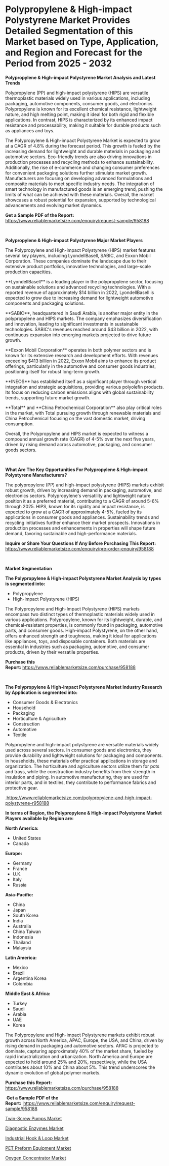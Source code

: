 <p><h1>Polypropylene & High-impact Polystyrene Market Provides Detailed Segmentation of this Market based on Type, Application, and Region and Forecast for the Period from 2025 - 2032</h1></p><p><strong>Polypropylene & High-impact Polystyrene Market Analysis and Latest Trends</strong></p>
<p><p>Polypropylene (PP) and high-impact polystyrene (HIPS) are versatile thermoplastic materials widely used in various applications, including packaging, automotive components, consumer goods, and electronics. Polypropylene is known for its excellent chemical resistance, lightweight nature, and high melting point, making it ideal for both rigid and flexible applications. In contrast, HIPS is characterized by its enhanced impact resistance and processability, making it suitable for durable products such as appliances and toys.</p><p>The Polypropylene & High-impact Polystyrene Market is expected to grow at a CAGR of 4.8% during the forecast period. This growth is fueled by the increasing demand for lightweight and durable materials in packaging and automotive sectors. Eco-friendly trends are also driving innovations in production processes and recycling methods to enhance sustainability. Additionally, the rise of e-commerce and changing consumer preferences for convenient packaging solutions further stimulate market growth. Manufacturers are focusing on developing advanced formulations and composite materials to meet specific industry needs. The integration of smart technology in manufactured goods is an emerging trend, pushing the limits of what can be achieved with these materials. Overall, the market showcases a robust potential for expansion, supported by technological advancements and evolving market dynamics.</p></p>
<p><strong>Get a Sample PDF of the Report:&nbsp;</strong> <a href="https://www.reliablemarketsize.com/enquiry/request-sample/958188?utm_campaign=1845&utm_medium=2&utm_source=Github&utm_content=ia&utm_term=21032025&utm_id=polypropylene-high-impact-polystyrene">https://www.reliablemarketsize.com/enquiry/request-sample/958188</a></p>
<p>&nbsp;</p>
<p><strong>Polypropylene & High-impact Polystyrene Major Market Players</strong></p>
<p><p>The Polypropylene and High-impact Polystyrene (HIPS) market features several key players, including LyondellBasell, SABIC, and Exxon Mobil Corporation. These companies dominate the landscape due to their extensive product portfolios, innovative technologies, and large-scale production capacities.</p><p>**LyondellBasell** is a leading player in the polypropylene sector, focusing on sustainable solutions and advanced recycling technologies. With a reported revenue of approximately $14 billion in 2022, LyondellBasell is expected to grow due to increasing demand for lightweight automotive components and packaging solutions.</p><p>**SABIC**, headquartered in Saudi Arabia, is another major entity in the polypropylene and HIPS markets. The company emphasizes diversification and innovation, leading to significant investments in sustainable technologies. SABIC's revenues reached around $43 billion in 2022, with continuous expansion into emerging markets projected to drive future growth.</p><p>**Exxon Mobil Corporation** operates in both polymer sectors and is known for its extensive research and development efforts. With revenues exceeding $413 billion in 2022, Exxon Mobil aims to enhance its product offerings, particularly in the automotive and consumer goods industries, positioning itself for robust long-term growth.</p><p>**INEOS** has established itself as a significant player through vertical integration and strategic acquisitions, providing various polyolefin products. Its focus on reducing carbon emissions aligns with global sustainability trends, supporting future market growth.</p><p>**Total** and **China Petrochemical Corporation** also play critical roles in the market, with Total pursuing growth through renewable materials and China Petrochemical focusing on the vast domestic market, driving consumption.</p><p>Overall, the Polypropylene and HIPS market is expected to witness a compound annual growth rate (CAGR) of 4-5% over the next five years, driven by rising demand across automotive, packaging, and consumer goods sectors.</p></p>
<p>&nbsp;</p>
<p><strong>What Are The Key Opportunities For Polypropylene & High-impact Polystyrene Manufacturers?</strong></p>
<p><p>The polypropylene (PP) and high-impact polystyrene (HIPS) markets exhibit robust growth, driven by increasing demand in packaging, automotive, and electronics sectors. Polypropylene's versatility and lightweight nature position it as a preferred material, contributing to a CAGR of around 5-6% through 2025. HIPS, known for its rigidity and impact resistance, is expected to grow at a CAGR of approximately 4-5%, fueled by its applications in consumer goods and appliances. Sustainability trends and recycling initiatives further enhance their market prospects. Innovations in production processes and enhancements in properties will shape future demand, favoring sustainable and high-performance materials.</p></p>
<p><strong>Inquire or Share Your Questions If Any Before Purchasing This Report:</strong> <a href="https://www.reliablemarketsize.com/enquiry/pre-order-enquiry/958188?utm_campaign=1845&utm_medium=2&utm_source=Github&utm_content=ia&utm_term=21032025&utm_id=polypropylene-high-impact-polystyrene">https://www.reliablemarketsize.com/enquiry/pre-order-enquiry/958188</a></p>
<p>&nbsp;</p>
<p><strong>Market Segmentation</strong></p>
<p><strong>The Polypropylene & High-impact Polystyrene Market Analysis by types is segmented into:</strong></p>
<p><ul><li>Polypropylene</li><li>High-impact Polystyrene (HIPS)</li></ul></p>
<p><p>The Polypropylene and High-Impact Polystyrene (HIPS) markets encompass two distinct types of thermoplastic materials widely used in various applications. Polypropylene, known for its lightweight, durable, and chemical-resistant properties, is commonly found in packaging, automotive parts, and consumer goods. High-impact Polystyrene, on the other hand, offers enhanced strength and toughness, making it ideal for applications like appliances, toys, and disposable containers. Both materials are essential in industries such as packaging, automotive, and consumer products, driven by their versatile properties.</p></p>
<p><strong>Purchase this Report:&nbsp;</strong><a href="https://www.reliablemarketsize.com/purchase/958188?utm_campaign=1845&utm_medium=2&utm_source=Github&utm_content=ia&utm_term=21032025&utm_id=polypropylene-high-impact-polystyrene">https://www.reliablemarketsize.com/purchase/958188</a></p>
<p>&nbsp;</p>
<p><strong>The Polypropylene & High-impact Polystyrene Market Industry Research by Application is segmented into:</strong></p>
<p><ul><li>Consumer Goods & Electronics</li><li>Household</li><li>Packaging</li><li>Horticulture & Agriculture</li><li>Construction</li><li>Automotive</li><li>Textile</li></ul></p>
<p><p>Polypropylene and high-impact polystyrene are versatile materials widely used across several sectors. In consumer goods and electronics, they provide durability and lightweight solutions for packaging and components. In households, these materials offer practical applications in storage and organization. The horticulture and agriculture sectors utilize them for pots and trays, while the construction industry benefits from their strength in insulation and piping. In automotive manufacturing, they are used for interior parts, and in textiles, they contribute to performance fabrics and protective gear.</p></p>
<p><a href="https://www.reliablemarketsize.com/polypropylene-and-high-impact-polystyrene-r958188?utm_campaign=1845&utm_medium=2&utm_source=Github&utm_content=ia&utm_term=21032025&utm_id=polypropylene-high-impact-polystyrene">&nbsp;https://www.reliablemarketsize.com/polypropylene-and-high-impact-polystyrene-r958188</a></p>
<p><strong>In terms of Region, the Polypropylene & High-impact Polystyrene Market Players available by Region are:</strong></p>
<p>
    <p> <strong> North America: </strong>
        <ul>
            <li>United States</li>
            <li>Canada</li>
        </ul>
        </p> 
    <p> <strong> Europe: </strong>
        <ul>
            <li>Germany</li>
            <li>France</li>
            <li>U.K.</li>
            <li>Italy</li>
            <li>Russia</li>
        </ul>
        </p> 
    <p> <strong> Asia-Pacific: </strong>
        <ul>
            <li>China</li>
            <li>Japan</li>
            <li>South Korea</li>
            <li>India</li>
            <li>Australia</li>
            <li>China Taiwan</li>
            <li>Indonesia</li>
            <li>Thailand</li>
            <li>Malaysia</li>
        </ul>
        </p> 
    <p> <strong> Latin America: </strong>
        <ul>
            <li>Mexico</li>
            <li>Brazil</li>
            <li>Argentina Korea</li>
            <li>Colombia</li>
        </ul>
        </p> 
    <p> <strong> Middle East & Africa: </strong>
        <ul>
            <li>Turkey</li>
            <li>Saudi</li>
            <li>Arabia</li>
            <li>UAE</li>
            <li>Korea</li>
        </ul>
    </p>
    </p>
<p><p>The Polypropylene and High-impact Polystyrene markets exhibit robust growth across North America, APAC, Europe, the USA, and China, driven by rising demand in packaging and automotive sectors. APAC is projected to dominate, capturing approximately 40% of the market share, fueled by rapid industrialization and urbanization. North America and Europe are expected to hold around 25% and 20%, respectively, while the USA contributes about 10% and China about 5%. This trend underscores the dynamic evolution of global polymer markets.</p></p>
<p><strong>Purchase this Report: </strong><a href="https://www.reliablemarketsize.com/purchase/958188?utm_campaign=1845&utm_medium=2&utm_source=Github&utm_content=ia&utm_term=21032025&utm_id=polypropylene-high-impact-polystyrene">https://www.reliablemarketsize.com/purchase/958188</a></p>
<p>&nbsp;<strong>Get a Sample PDF of the Report:&nbsp;&nbsp;</strong><a href="https://www.reliablemarketsize.com/enquiry/request-sample/958188?utm_campaign=1845&utm_medium=2&utm_source=Github&utm_content=ia&utm_term=21032025&utm_id=polypropylene-high-impact-polystyrene">https://www.reliablemarketsize.com/enquiry/request-sample/958188</a></p>
<p><strong></strong></p>
<p><p><a href="https://github.com/snakewaduddx/Market-Research-Report-List-1/blob/main/twin-screw-pumps-market.md?utm_campaign=1845&utm_medium=2&utm_source=Github&utm_content=ia&utm_term=21032025&utm_id=polypropylene-high-impact-polystyrene">Twin-Screw Pumps Market</a></p><p><a href="https://github.com/pupekironim/Market-Research-Report-List-1/blob/main/diagnostic-enzymes-market.md?utm_campaign=1845&utm_medium=2&utm_source=Github&utm_content=ia&utm_term=21032025&utm_id=polypropylene-high-impact-polystyrene">Diagnostic Enzymes Market</a></p><p><a href="https://github.com/sakuniniray98/Market-Research-Report-List-1/blob/main/industrial-hook-loop-market.md?utm_campaign=1845&utm_medium=2&utm_source=Github&utm_content=ia&utm_term=21032025&utm_id=polypropylene-high-impact-polystyrene">Industrial Hook & Loop Market</a></p><p><a href="https://github.com/yakobotege/Market-Research-Report-List-1/blob/main/pet-preform-equipment-market.md?utm_campaign=1845&utm_medium=2&utm_source=Github&utm_content=ia&utm_term=21032025&utm_id=polypropylene-high-impact-polystyrene">PET Preform Equipment Market</a></p><p><a href="https://github.com/siriocooch4a/Market-Research-Report-List-1/blob/main/oxygen-concentrator-market.md?utm_campaign=1845&utm_medium=2&utm_source=Github&utm_content=ia&utm_term=21032025&utm_id=polypropylene-high-impact-polystyrene">Oxygen Concentrator Market</a></p></p>